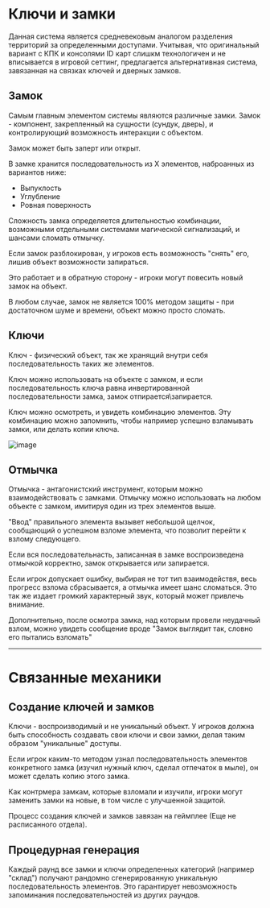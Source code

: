 # Ключи и замки

Данная система является средневековым аналогом разделения территорий за определенными доступами. Учитывая, что оригинальный вариант с КПК и консолями ID карт слишкм технологичен и не вписывается в игровой сеттинг, предлагается альтернативная система, завязанная на связках ключей и дверных замков.

## Замок

Самым главным элементом системы являются различные замки.
Замок - компонент, закрепленный на сущности (сундук, дверь), и контролирующий возможность интеракции с объектом.

Замок может быть заперт или открыт.

В замке хранится последовательность из X элементов, наброанных из вариантов ниже:
- Выпуклость
- Углубление
- Ровная поверхность

Сложность замка определяется длительностью комбинации, возможными отдельными системами магической сигнализаций, и шансами сломать отмычку.

Если замок разблокирован, у игроков есть возможность "снять" его, лишив объект возможности запираться.

Это работает и в обратную сторону - игроки могут повесить новый замок на объект.

В любом случае, замок не является 100% методом защиты - при достаточном шуме и времени, объект можно просто сломать.

## Ключи

Ключ - физический объект, так же хранящий внутри себя последовательность таких же элементов. 

Ключ можно использовать на объекте с замком, и если последовательность ключа равна инвертированной последовательности замка, замок отпирается\запирается.

Ключ можно осмотреть, и увидеть комбинацию элементов. Эту комбинацию можно запомнить, чтобы например успешно взламывать замки, или делать копии ключа.

![image](https://github.com/crystallpunk-14/crystallpunk-docs/assets/96445749/1d3d8f6c-e56e-42bf-b4d1-3be65d3fc61d)

## Отмычка

Отмычка - антагонистский инструмент, которым можно взаимодействовать с замками. Отмычку можно использовать на любом объекте с замком, имитируя один из трех элементов выше. 

"Ввод" правильного элемента вызывет небольшой щелчок, сообщающий о успешном взломе элемента, что позволит перейти к взлому следующего.

Если вся последовательнасть, записанная в замке воспроизведена отмычкой корректно, замок открывается или запирается.

Если игрок допускает ошибку, выбирая не тот тип взаимодействя, весь прогресс взлома сбрасывается, а отмычка имеет шанс сломаться. Это так же издает громкий характерный звук, который может привлечь внимание.

Дополнительно, после осмотра замка, над которым провели неудачный взлом, можно увидеть сообщение вроде "Замок выглядит так, словно его пытались взломать"

---

# Связанные механики

## Создание ключей и замков

Ключи - воспроизводимый и не уникальный объект. У игроков должна быть способность создавать свои ключи и свои замки, делая таким образом "уникальные" доступы.

Если игрок каким-то методом узнал последовательность элементов конкретного замка (изучил нужный ключ, сделал отпечаток в мыле), он может сделать копию этого замка.

Как контрмера замкам, которые взломали и изучили, игроки могут заменить замки на новые, в том числе с улучшенной защитой.

Процесс создания ключей и замков завязан на геймплее (Еще не расписанного отдела).

## Процедурная генерация

Каждый раунд все замки и ключи определенных категорий (например "склад") получают рандомно сгенерированную уникальную последовательность элементов. Это гарантирует невозможность запоминания последовательностей из других раундов.
